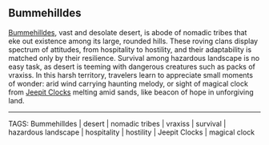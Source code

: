 ## Bummehilldes

[Bummehilldes](.md), vast and desolate desert, is abode of nomadic tribes that eke out existence among its large, rounded hills. These roving clans display spectrum of attitudes, from hospitality to hostility, and their adaptability is matched only by their resilience. Survival among hazardous landscape is no easy task, as desert is teeming with dangerous creatures such as packs of vraxiss. In this harsh territory, travelers learn to appreciate small moments of wonder: arid wind carrying haunting melody, or sight of magical clock from [Jeepit Clocks](Jeepit_Clocks.md) melting amid sands, like beacon of hope in unforgiving land.

---
TAGS: Bummehilldes | desert | nomadic tribes | vraxiss | survival | hazardous landscape | hospitality | hostility | Jeepit Clocks | magical clock

